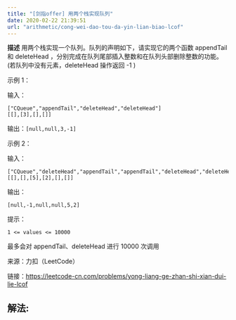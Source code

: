 ```yaml
---
title: "[剑指offer] 用两个栈实现队列"
date: 2020-02-22 21:39:51
url: "arithmetic/cong-wei-dao-tou-da-yin-lian-biao-lcof"
---
```


**描述** 用两个栈实现一个队列。队列的声明如下，请实现它的两个函数 appendTail 和 deleteHead ，分别完成在队列尾部插入整数和在队列头部删除整数的功能。(若队列中没有元素，deleteHead 操作返回 -1 )

示例 1：

输入：
```
["CQueue","appendTail","deleteHead","deleteHead"]
[[],[3],[],[]]
```
输出：`[null,null,3,-1]`

示例 2：

输入：
```
["CQueue","deleteHead","appendTail","appendTail","deleteHead","deleteHead"]
[[],[],[5],[2],[],[]]
```
输出：
```
[null,-1,null,null,5,2]
```
提示：
```
1 <= values <= 10000
```
最多会对 appendTail、deleteHead 进行 10000 次调用

来源：力扣（LeetCode）

链接：https://leetcode-cn.com/problems/yong-liang-ge-zhan-shi-xian-dui-lie-lcof

<!--more-->


## 解法:

